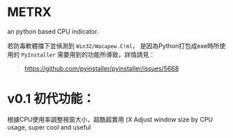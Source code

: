 # METRX
an python based CPU indicator.

若防毒軟體擋下並偵測到 `Win32/Wacapew.C!ml`，
是因為Python打包成exe時所使用的 `PyInstaller` 需要用到的功能所導致，詳情請見：
> https://github.com/pyinstaller/pyinstaller/issues/5668

# v0.1 初代功能：
根據CPU使用率調整視窗大小，超酷超實用 (X
Adjust window size by CPU usage, super cool and useful

